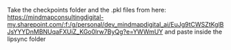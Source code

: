 Take the checkpoints folder and the .pkl files from here: https://mindmapconsultingdigital-my.sharepoint.com/:f:/g/personal/dev_mindmapdigital_ai/EuJg9tCWSZtKglBJsYYYDnMBNUqaFXUiZ_KGo0lrw7ByQg?e=YWWmUY
and paste inside the lipsync folder
